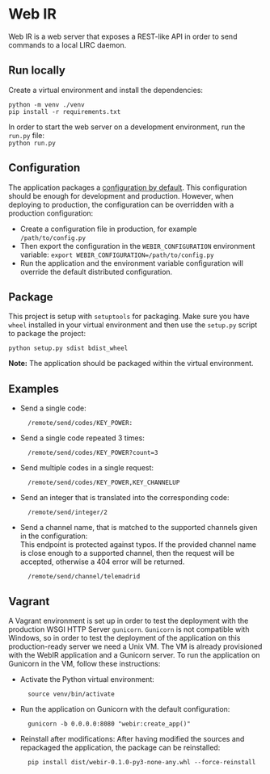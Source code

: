 # Web IR
Web IR is a web server that exposes a REST-like API in order to send commands to a local LIRC daemon.

## Run locally
Create a virtual environment and install the dependencies:
```
python -m venv ./venv
pip install -r requirements.txt
```
In order to start the web server on a development environment, run the `run.py` file:<br>
`python run.py`

## Configuration
The application packages a [configuration by default](./webir/config.py).
This configuration should be enough for development and production.
However, when deploying to production, the configuration can be overridden with a production configuration:
* Create a configuration file in production, for example `/path/to/config.py`
* Then export the configuration in the `WEBIR_CONFIGURATION` environment variable: `export WEBIR_CONFIGURATION=/path/to/config.py`
* Run the application and the environment variable configuration will override the default distributed configuration.

## Package
This project is setup with `setuptools` for packaging.
Make sure you have `wheel` installed in your virtual environment and then use the `setup.py` script to package the project:
```shell script
python setup.py sdist bdist_wheel
```
**Note:** The application should be packaged within the virtual environment.

## Examples
* Send a single code:

        /remote/send/codes/KEY_POWER:

* Send a single code repeated 3 times:

        /remote/send/codes/KEY_POWER?count=3

* Send multiple codes in a single request:

        /remote/send/codes/KEY_POWER,KEY_CHANNELUP

* Send an integer that is translated into the corresponding code:

        /remote/send/integer/2

* Send a channel name, that is matched to the supported channels given in the configuration:<br>
This endpoint is protected against typos. If the provided channel name is close enough to a supported channel,
then the request will be accepted, otherwise a 404 error will be returned.

        /remote/send/channel/telemadrid

## Vagrant
A Vagrant environment is set up in order to test the deployment with the production WSGI HTTP Server `gunicorn`.
`Gunicorn` is not compatible with Windows, so in order to test the deployment of the application on this production-ready server we need a Unix VM.
The VM is already provisioned with the WebIR application and a Gunicorn server.
To run the application on Gunicorn in the VM, follow these instructions:
* Activate the Python virtual environment:

        source venv/bin/activate

* Run the application on Gunicorn with the default configuration:

        gunicorn -b 0.0.0.0:8080 "webir:create_app()"

* Reinstall after modifications: After having modified the sources and repackaged the application, the package can be reinstalled:

        pip install dist/webir-0.1.0-py3-none-any.whl --force-reinstall
